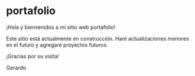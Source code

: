 # portafolio
 

¡Hola y bienvenidos a mi sitio web portafolio!

Este sitio está actualmente en construcción. Haré actualizaciones menores en el futuro y agregaré proyectos futuros.

¡Gracias por su visita!
 
Gerardo
